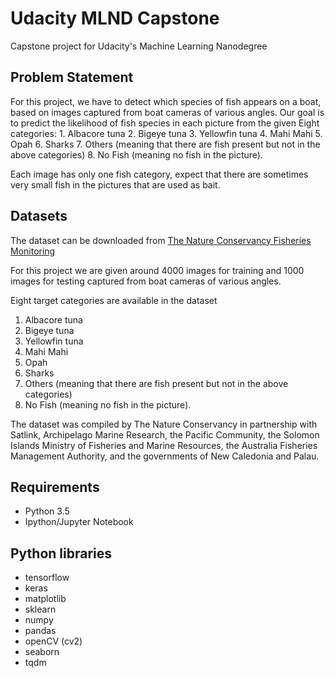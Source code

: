 # Udacity MLND Capstone

Capstone project for Udacity's Machine Learning Nanodegree

## Problem Statement

For this project, we have to detect which species of fish appears on a boat, based on images captured from boat cameras of various angles.
Our goal is to predict the likelihood of fish species in each picture from the given Eight categories: 1. Albacore tuna 2. Bigeye tuna 3. Yellowfin tuna 4. Mahi Mahi 5. Opah 6. Sharks 7. Others (meaning that there are fish present but not in the above categories) 8. No Fish (meaning no fish in the picture). 

Each image has only one fish category, expect that there are sometimes very small fish in the pictures that are used as bait.


## Datasets

The dataset can be downloaded from [The Nature Conservancy Fisheries Monitoring](https://www.kaggle.com/c/the-nature-conservancy-fisheries-monitoring/data)


For this project we are given around 4000 images for training and 1000 images for testing captured from boat cameras of various angles.

Eight target categories are available in the dataset
1. Albacore tuna
2. Bigeye tuna
3. Yellowfin tuna
4. Mahi Mahi
5. Opah
6. Sharks
7. Others (meaning that there are fish present but not in the above categories)
8. No Fish (meaning no fish in the picture). 

The dataset was compiled by The Nature Conservancy in partnership with Satlink, Archipelago Marine Research, the Pacific Community, the Solomon Islands Ministry of Fisheries and Marine Resources, the Australia Fisheries Management Authority, and the governments of New Caledonia and Palau.


## Requirements
* Python 3.5
* Ipython/Jupyter Notebook

## Python libraries
* tensorflow
* keras
* matplotlib
* sklearn
* numpy
* pandas
* openCV (cv2)
* seaborn
* tqdm
